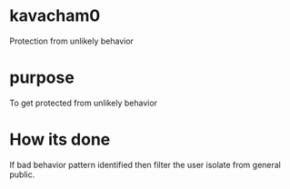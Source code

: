 # kavacham0
Protection from unlikely behavior
# purpose
To get protected from unlikely behavior
# How its done
If bad behavior pattern identified then filter
the user isolate from general public.

